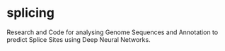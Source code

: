 # splicing
Research and Code for analysing Genome Sequences and Annotation to predict Splice Sites using Deep Neural Networks.
